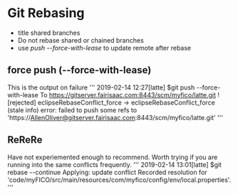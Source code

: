 # Git Rebasing
* title shared branches
* Do not rebase shared or chained branches
* use *push --force-with-lease* to update remote after rebase

## force push (--force-with-lease)
This is the output on failure
'''
2019-02-14 12:27[latte] $git push --force-with-lease
To https://gitserver.fairisaac.com:8443/scm/myfico/latte.git
 ! [rejected]          eclipseRebaseConflict_force -> eclipseRebaseConflict_force (stale info)
error: failed to push some refs to 'https://AllenOliver@gitserver.fairisaac.com:8443/scm/myfico/latte.git'
'''

## ReReRe
Have not experiemented enough to recommend. Worth trying if you are running into the same conflicts frequently.
'''
2019-02-14 13:01[latte] $git rebase --continue
Applying: update conflict
Recorded resolution for 'code/myFICO/src/main/resources/com/myfico/config/env/local.properties'.
'''
